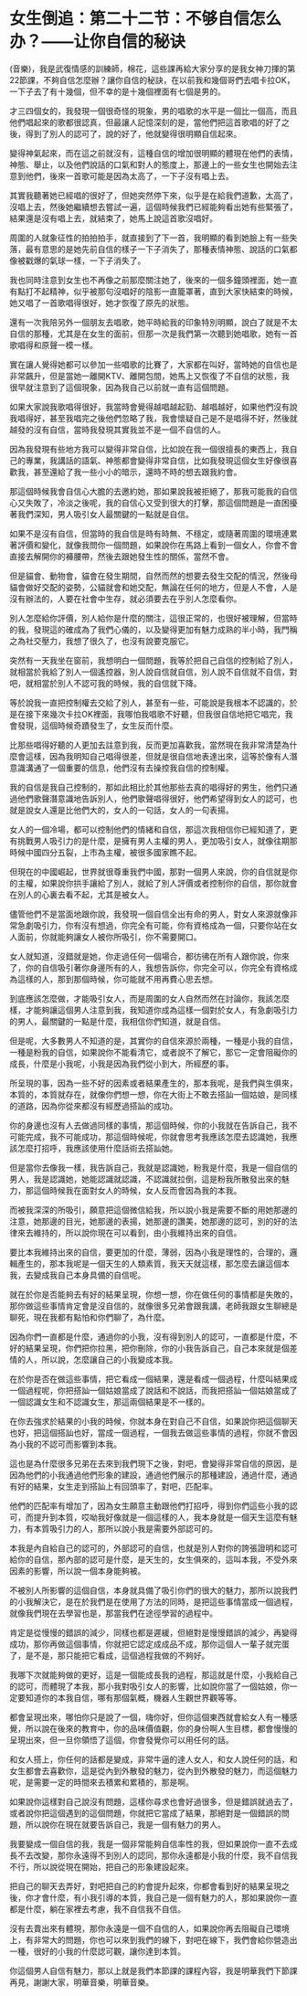 # 女生倒追：第二十二节：不够自信怎么办？——让你自信的秘诀

(音樂)，我是武復情感的訓練師，棉花，這些課再給大家分享的是我女神刀揮的第22節課，不夠自信怎麼辦？讓你自信的秘訣，在以前我和幾個哥們去唱卡拉OK，一下子去了有十幾個，但不幸的是十幾個裡面有七個是男的。

才三四個女的，我發現一個很奇怪的現象，男的唱歌的水平是一個比一個高，而且他們唱起來的歌都很認真，但最讓人記憶深刻的是，當他們把這首歌唱的好了之後，得到了別人的認可了，說的好了，他就變得很明顯自信起來。

變得神氣起來，而在這之前就沒有，這種自信的增加很明顯的體現在他們的表情，神態、舉止，以及他們說話的口氣和對人的態度上，那邊上的一些女生也開始去注意到他們，後來一首歌可能是因為太高了，一下子沒有唱上去。

其實我聽著她已經唱的很好了，但她突然停下來，似乎是在給我們道歉，太高了，沒唱上去，然後她繼續想去嘗試一遍，這個時候我們已經能夠看出她有些緊張了，結果還是沒有唱上去，就結束了，她馬上說這首歌沒唱好。

周圍的人就象征性的拍拍拍手，就直接到了下一首，我明顯的看到她臉上有一些失落，最有意思的是她先前自信的樣子一下子消失了，那種表情神態、說話的口氣都像被戳爆的氣球一樣，一下子消失了。

我也同時注意到女生也不再像之前那麼關注她了，後來的一個多鐘頭裡面，她一直有點打不起精神，似乎被那句沒唱好的陰影一直籠罩著，直到大家快結束的時候，她又唱了一首歌唱得很好，她才恢復了原先的狀態。

還有一次我陪另外一個朋友去唱歌，她平時給我的印象特別明顯，說白了就是不太自信的那種，尤其是在女生的面前，但那一次是我們第一次聽到她唱歌，她有一首歌唱得和原聲一模一樣。

實在讓人覺得她都可以參加一些唱歌的比賽了，大家都在叫好，當時她的自信也是非常飆升，但是當她一離開KTV、離開包間，她馬上又恢復了不自信的狀態，我很早就注意到了這個現象，因為我自己以前就一直有這個問題。

如果大家說我歌唱得很好，我當時會覺得越唱越起勁、越唱越好，如果他們沒有說我唱得好，甚至我唱完之後他們忽略了我，我會懷疑自己是不是唱得不好，然後就越發的沒有自信，當時我發現其實我並不是一個不自信的人。

因為我發現有些地方我可以變得非常自信，比如說在我一個很擅長的東西上，我自己的專業，我講話的語氣、神態都會變得非常自信，比如我發現這個女生好像很喜歡我，甚至還給了我一些小小的暗示，還時不時的想去跟我約會。

那這個時候我會自信心大膽的去邀約她，那如果說我被拒絕了，那我可能我的自信心又失敗了，冷淡之後呢，我的自信心又受到很大的打擊，那這個問題是一直困擾著我們深知，男人吸引女人最關鍵的一點就是自信。

如果不是沒有自信，但當時的我自信是時有時無、不穩定，或隨著周圍的環境連累著評價和變化，就像我問你一個問題，如果說你在馬路上看到一個女人，你會不會直接去解開你的褲腰帶，然後去跟她發生性的關係，當然不會。

但是貓會、動物會，貓會在發生期間，自然而然的想要去發生交配的情況，然後母貓會做好交配的姿勢，公貓就會和她交配，無論在任何的地方，但是人不會，人是沒有辦法的，人要在社會中生存，就必須要去在乎別人怎麼看你。

別人怎麼給你評價，別人給你是什麼的關注，這很正常的，也很好被理解，但當時的我，發現這的確成為了我們心儀的，以及變得更加有魅力成熟的半小時，我門稱之為社交壓力，我想了很久了，也沒有說要克服它。

突然有一天我坐在窗前，我想明白一個問題，我等於把自己自信的控制給了別人，就相當於我給了別人一個遙控器，別人說自信就自信，別人說不自信就不自信，對吧，就相當於別人不認可我的時候，我的自信就下降。

等於說我一直把控制權去交給了別人，甚至有一些，可能說是我根本不認識的，於是在接下來幾次卡拉OK裡面，我哪怕我唱歌不好聽，但我很自信地把它唱完，我會發現，這個時候奇蹟發生了，女生反而什麼。

比那些唱得好聽的人更加去註意到我，反而更加喜歡我，當然現在我非常清楚為什麼會這樣，因為我明知自己唱得很差，但就是很自信地表達出來，這等於像有人潛意識溝通了一個重要的信息，他們沒有去操控我自信的控制權。

我的自信是我自己控制的，那如此相比於其他那些去真的唱得好的男生，他們只通過他們歌聲潛意識地告訴別人，他們歌聲唱得很好，他們希望得到女人的認可，也就是說女人還是比他們大的，女人的一句話，女人的一句表揚。

女人的一個冷場，都可以控制他們的情緒和自信，那這次我相信你已經知道了，更有挑戰男人吸引力的是什麼，是擁有男人主權的男人，更加吸引女人，就像往期那時候中國四分五裂，上市為主權，被很多國家瞧不起。

但現在的中國崛起，世界就很尊重我們中國，那對一個男人來說，你的自信就是你的主權，如果說你拱手讓給了別人，就給了別人評價或者控制你的自信，那你就會在別人的心裏去看不起，尤其是被女人。

儘管他們不是當面地跟你說，我發現一個自信全出有命的男人，對女人來源就像非常急劇吸引力，你有沒有想過，你完全有可能，你有資格成為一個，只要你站在女人面前，你就能夠讓女人被你所吸引，你不需要開口。

女人就知道，沒錯就是她，你走過任何一個場合，都彷彿在所有人跟你說，你來了，你的自信吸引著你身邊所有的人，我想告訴你，你完全可以，你完全有資格成為這樣的人，那到那個時候，你可能就不用再費心思去想。

到底應該怎麼做，才能吸引女人，而是周圍的女人自然而然在討論你，我該怎麼樣，才能夠讓這個男人注意到我，我知道你成為這樣一個對於女人，有急劇吸引力的男人，最關鍵的一點是什麼，我相信你們知道，就是自信。

但是呢，大多數男人不知道的是，其實你的自信來源於兩種，一種是小我的自信，一種是粉我的自信，如果說你不能看清它，或者說不了解它，那它一定會阻礙你的成長，什麼是小我呢，小我是因為我們從小到大，所經歷的事。

所呈現的事，因為一些不好的因素或者結果產生的，那本我呢，是我們與生俱來，本質的，本質就存在，就像你們想一想，你在大街上不敢去搭訕一個姑娘，是同樣的道路，因為你從來都沒有經歷過搭訕的成功。

你的身邊也沒有人去做過同樣的事情，那這個時候，你的小我就在告訴自己，我不可能完成，我不可能成功，那這個時候呢，你就會思考我應該怎麼去認識她，我應該怎麼打招呼，我應該使用什麼話術去搭訕她。

但是當你去像我一樣，我告訴自己，我就是認識她，粉我是什麼，我是一個自信的男人，我是認識她，她能認識就認識，不認識就拉倒，這是粉我所散發出來的魅力，那這個時候我在面對女人的時候，女人反而會因為我的本我。

而被我深深的所吸引，願意把這個微信給我，所以說小我是需要不斷的用她那邊的注意，她那邊的目光，她那邊的表揚，她那邊的讚美，她那邊的認可，別的好的法律來去維持的，所以說你現在可以看到，由小我維持出來的自信。

要比本我維持出來的自信，要更加的什麼，薄弱，因為小我是理性的，合理的，邏輯產生的，那本我呢是一個天生的人類素質，我天天就這樣，那怎麼去讓這個本我，去變成我自己本身具備的自信呢。

就在於你是否能夠去有好的結果呈現，你想一想，你在做任何的事情都是失敗的，那你做這些事情肯定會是沒自信的，就像很多兄弟會跟我講，老師我跟女生聊總是聊死，現在我都有點怕和你們聊了，為什麼。

因為你們一直都是什麼，通過你的小我，沒有得到別人的認可，一直都是什麼，不好的結果呈現，你們把你拉黑，把你刪除，你的小我告訴自己，自己本來就是個差情的人，所以說，怎麼讓自己的小我變成本我。

在於你是否在做這些事情，把它看成一個結果，還是看成一個過程，什麼叫結果成一個過程呢，你把搭訕一個姑娘當成了說話和不說話，而我把搭訕一個姑娘當成了一個認識女生和不認識女生，那這兩個結果是不一樣的。

在你去強求於結果的小我的時候，你就本身在對自己不自信，如果說你把這個聊天也好，把這個搭訕也好，當成一個過程，一個我去做這些事情的過程，你就不會因為小我的不認可而影響到本我。

這也是為什麼很多兄弟在去來到我們現下之後，對吧，會變得非常自信的原因，是因為他們的小我通過他們形象的建設，通過他們展示的那種建設，通過什麼，通過有好的結果，女生走到搭訕上有回頭率了，對吧，匹配率。

他們的匹配率有增加了，因為女生願意主動跟他們打招呼，得到你們這些小我的認可，而提升到本質，哎呦我好像就是一個這樣的人，我本身就是一個天生這麼有魅力，有本質吸引力的人，那所以說小我是需要外部認可的。

本我是內自給自己的認可的，外部認可的自信，也就是別人對你的誇張證明和認可給你的自信，那內部的認可是什麼，是天生的，女生俱來的，這叫本我，不受外來因素的影響，所以說一個本身能夠被。

不被別人所影響的這個自信，本身就具備了吸引你們的很大的魅力，那所以說我們的小我解決它，是在於我們是在使用了方法的同時，是把這些事情當成一個過程，就像我們現在去學習也是，那當我們在途徑學習的過程中。

肯定是從慢慢的錯誤的減少，同樣也都是遲緩，但絕對是慢慢錯誤的減少，再變得成功，那你再做這個事情，你就把它認定成成品不成，那你這個人一輩子就完蛋了，是不是，那只能把它看成，這個過程我做的不夠好。

我哪下次就能夠做的更好，這是一個能成長我的過程，那這就是什麼，小我給自己的認可，而體現了本我，那小我對吸引女人的影響，比如說你當了一個姑娘，你一定要知道你的本我自信，哪有那個氣概，機器人生觀世界觀等等。

都會呈現出來，哪怕你只是說了一個，嗨你好，但你這個東西就會給女人有一種感覺，所以說在後來的教育中，你的品味價值觀，你的身份啊人生目標，都會慢慢的呈現出來，但一旦你領悟了這個，你會發覺你可以用任何的話。

和女人搭上，你任何的話都是變成，非常牛逼的達人女人，和女人說任何的話，和女生都會去喜歡你，這是從內到外散發的魅力，從內到外散發的魅力，而這個魅力呢，是需要一定的時間來去積累和累積的，那是啊。

如果說你這樣對自己說沒有問題，這樣你尋求也會好過很多，但是錯誤就過去了，或者說你把這個遇到的這個問題，你就把它當成了結果，那絕對是一個錯誤的問題，所以說你在現在就要告訴自己，我是一個有魅力的男人。

我要變成一個自信的我，我是一個非常能夠自信率性的我，但如果說你一直不去成長不去改變，那你永遠得不到別人的認同，那你永遠都是小我的什麼，我不自信我不行，所以說從現在開始，把自己的形象建設起來。

把自己的聊天去弄好，對吧把自己的約會提升起來，你都會看到好的結果呈現之後，你才會什麼，有小我引導的本質，我自己是一個有魅力的人，那如果說你一直都是什麼，躺在家裡去考慮，我不自信我不自信。

沒有去賣出來有體現，那你永遠是一個不自信的人，如果說你再去阻礙自己環境上，有非常大的問題，你也可以來到我們的線下，對吧在線下，我們會給你營造出一種，很好的小我的什麼認可觀，讓你達到本質。

你這個男人自信有魅力，那以上就是我們本節課的課程內容，我是明華我們下節課再見，謝謝大家，明華音樂，明華音樂。

